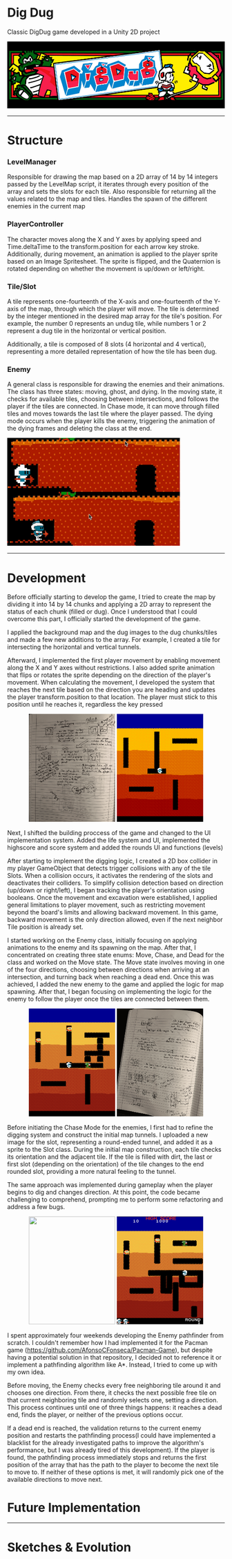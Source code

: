 # Dig Dug
Classic DigDug game developed in a Unity 2D project

<p align="center">
  <img src='https://github.com/AfonsoCFonseca/DigDug-Game/blob/main/progress_photos/header.png'>
</p>

---------------------------------------------------------------
# Structure


### LevelManager ###
Responsible for drawing the map based on a 2D array of 14 by 14 integers passed by the LevelMap script, it iterates through every position of the array and sets the slots for each tile. Also responsible for returning all the values related to the map and tiles. Handles the spawn of the different enemies in the current map

### PlayerController ###
The character moves along the X and Y axes by applying speed and Time.deltaTime to the transform.position for each arrow key stroke. Additionally, during movement, an animation is applied to the player sprite based on an Image Spritesheet. The sprite is flipped, and the Quaternion is rotated depending on whether the movement is up/down or left/right.

### Tile/Slot ###
A tile represents one-fourteenth of the X-axis and one-fourteenth of the Y-axis of the map, through which the player will move. The tile is determined by the integer mentioned in the desired map array for the tile's position. For example, the number 0 represents an undug tile, while numbers 1 or 2 represent a dug tile in the horizontal or vertical position.

Additionally, a tile is composed of 8 slots (4 horizontal and 4 vertical), representing a more detailed representation of how the tile has been dug.

### Enemy ###
A general class is responsible for drawing the enemies and their animations. The class has three states: moving, ghost, and dying. In the moving state, it checks for available tiles, choosing between intersections, and follows the player if the tiles are connected. In Chase mode, it can move through filled tiles and moves towards the last tile where the player passed. The dying mode occurs when the player kills the enemy, triggering the animation of the dying frames and deleting the class at the end.

<img width="400" height="250" src='https://github.com/AfonsoCFonseca/DigDug-Game/blob/main/progress_photos/sprite_remaster.gif'>


---------------------------------------------------------------
# Development
Before officially starting to develop the game, I tried to create the map by dividing it into 14 by 14 chunks and applying a 2D array to represent the status of each chunk (filled or dug). Once I understood that I could overcome this part, I officially started the development of the game.

I applied the background map and the dug images to the dug chunks/tiles and made a few new additions to the array. For example, I created a tile for intersecting the horizontal and vertical tunnels.

Afterward, I implemented the first player movement by enabling movement along the X and Y axes without restrictions. I also added sprite animation that flips or rotates the sprite depending on the direction of the player's movement. 
When calculating the movement, I developed the system that reaches the next tile based on the direction you are heading and updates the player transform.position to that location. The player must stick to this position until he reaches it, regardless the key pressed

<div align="center">
   <img width="200" height="250" src='https://github.com/AfonsoCFonseca/DigDug-Game/blob/main/progress_photos/draft_1.png'>
   <img width="200" height="250" src='https://github.com/AfonsoCFonseca/DigDug-Game/blob/main/progress_photos/_1.png'>
</div>

Next, I shifted the building proccess of the game and changed to the UI implementation system. Added the life system and UI, implemented the highscore and score system and added the rounds UI and functions (levels)

After starting to implement the digging logic, I created a 2D box collider in my player GameObject that detects trigger collisions with any of the tile Slots. When a collision occurs, it activates the rendering of the slots and deactivates their colliders. To simplify collision detection based on direction (up/down or right/left), I began tracking the player's orientation using booleans. Once the movement and excavation were established, I applied general limitations to player movement, such as restricting movement beyond the board's limits and allowing backward movement. In this game, backward movement is the only direction allowed, even if the next neighbor Tile position is already set.

I started working on the Enemy class, initially focusing on applying animations to the enemy and its spawning on the map. After that, I concentrated on creating three state enums: Move, Chase, and Dead for the class and worked on the Move state. The Move state involves moving in one of the four directions, choosing between directions when arriving at an intersection, and turning back when reaching a dead end. Once this was achieved, I added the new enemy to the game and applied the logic for map spawning. After that, I began focusing on implementing the logic for the enemy to follow the player once the tiles are connected between them.

<div align="center">
   <img width="200" height="250" src='https://github.com/AfonsoCFonseca/DigDug-Game/blob/main/progress_photos/_2.png'>
   <img width="200" height="250" src='https://github.com/AfonsoCFonseca/DigDug-Game/blob/main/progress_photos/draft_2.png'>
</div>

Before initiating the Chase Mode for the enemies, I first had to refine the digging system and construct the initial map tunnels. I uploaded a new image for the slot, representing a round-ended tunnel, and added it as a sprite to the Slot class. During the initial map construction, each tile checks its orientation and the adjacent tile. If the tile is filled with dirt, the last or first slot (depending on the orientation) of the tile changes to the end rounded slot, providing a more natural feeling to the tunnel.

The same approach was implemented during gameplay when the player begins to dig and changes direction. At this point, the code became challenging to comprehend, prompting me to perform some refactoring and address a few bugs.

<div align="center">
   <img width="200" height="250" src='https://github.com/AfonsoCFonseca/DigDug-Game/blob/main/progress_photos/draft_3.png'>
   <img width="200" height="250" src='https://github.com/AfonsoCFonseca/DigDug-Game/blob/main/progress_photos/_4.png'>
</div>

I spent approximately four weekends developing the Enemy pathfinder from scratch. I couldn't remember how I had implemented it for the Pacman game (https://github.com/AfonsoCFonseca/Pacman-Game), but despite having a potential solution in that repository, I decided not to reference it or implement a pathfinding algorithm like A*. Instead, I tried to come up with my own idea.

Before moving, the Enemy checks every free neighboring tile around it and chooses one direction. From there, it checks the next possible free tile on that current neighboring tile and randomly selects one, setting a direction. This process continues until one of three things happens: it reaches a dead end, finds the player, or neither of the previous options occur.

If a dead end is reached, the validation returns to the current enemy position and restarts the pathfinding process(I could have implemented a blacklist for the already investigated paths to improve the algorithm's performance, but I was already tired of this development). If the player is found, the pathfinding process immediately stops and returns the first position of the array that has the path to the player to become the next tile to move to. If neither of these options is met, it will randomly pick one of the available directions to move next.

# Future Implementation


---------------------------------------------------------------
# Sketches & Evolution
